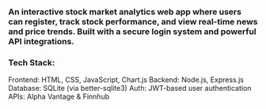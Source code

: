 ### An interactive stock market analytics web app where users can register, track stock performance, and view real-time news and price trends. Built with a secure login system and powerful API integrations.
### Tech Stack:
Frontend: HTML, CSS, JavaScript, Chart.js
Backend: Node.js, Express.js
Database: SQLite (via better-sqlite3)
Auth: JWT-based user authentication
APIs: Alpha Vantage & Finnhub
